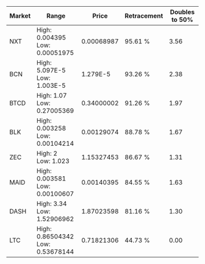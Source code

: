 | Market | Range | Price| Retracement | Doubles to 50% |
| --- | --- | --- | --- | --- |
| NXT | High: 0.004395<br />Low: 0.00051975 | 0.00068987 | 95.61 % | 3.56 |
| BCN | High: 5.097E-5<br />Low: 1.003E-5 | 1.279E-5 | 93.26 % | 2.38 |
| BTCD | High: 1.07<br />Low: 0.27005369 | 0.34000002 | 91.26 % | 1.97 |
| BLK | High: 0.003258<br />Low: 0.00104214 | 0.00129074 | 88.78 % | 1.67 |
| ZEC | High: 2<br />Low: 1.023 | 1.15327453 | 86.67 % | 1.31 |
| MAID | High: 0.003581<br />Low: 0.00100607 | 0.00140395 | 84.55 % | 1.63 |
| DASH | High: 3.34<br />Low: 1.52906962 | 1.87023598 | 81.16 % | 1.30 |
| LTC | High: 0.86504342<br />Low: 0.53678144 | 0.71821306 | 44.73 % | 0.00 |
